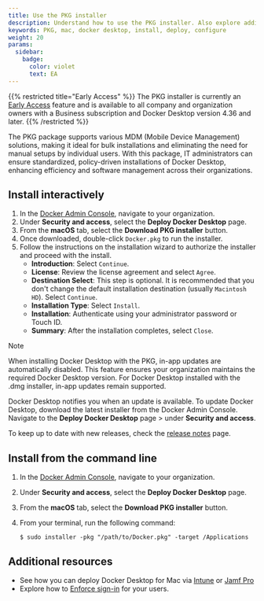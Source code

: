 ```yaml
---
title: Use the PKG installer
description: Understand how to use the PKG installer. Also explore additional configuration options.
keywords: PKG, mac, docker desktop, install, deploy, configure
weight: 20
params:
  sidebar:
    badge:
      color: violet
      text: EA
---
```


{{% restricted title="Early Access" %}}
The PKG installer is currently an [Early Access](/manuals/release-lifecycle.md) feature and is available to all company and organization owners with a Business subscription and Docker Desktop version 4.36 and later.
{{% /restricted %}}

The PKG package supports various MDM (Mobile Device Management) solutions, making it ideal for bulk installations and eliminating the need for manual setups by individual users. With this package, IT administrators can ensure standardized, policy-driven installations of Docker Desktop, enhancing efficiency and software management across their organizations.

## Install interactively

1. In the [Docker Admin Console](http://admin.docker.com/), navigate to your organization.
2. Under **Security and access**, select the **Deploy Docker Desktop** page. 
3. From the **macOS** tab, select the **Download PKG installer** button. 
4. Once downloaded, double-click `Docker.pkg` to run the installer. 
5. Follow the instructions on the installation wizard to authorize the installer and proceed with the install.
   - **Introduction**: Select `Continue`.
   - **License**: Review the license agreement and select `Agree`.
   - **Destination Select**: This step is optional. It is recommended that you don't change the default installation destination (usually `Macintosh HD`). Select `Continue`.
   - **Installation Type**: Select `Install`.
   - **Installation**: Authenticate using your administrator password or Touch ID.
   - **Summary**: After the installation completes, select `Close`.

> [!NOTE]
>
> When installing Docker Desktop with the PKG, in-app updates are automatically disabled. This feature ensures your organization maintains the required Docker Desktop version. For Docker Desktop installed with the .dmg installer, in-app updates remain supported.
>
> Docker Desktop notifies you when an update is available. To update Docker Desktop, download the latest installer from the Docker Admin Console. Navigate to the  **Deploy Docker Desktop** page > under **Security and access**. 
>
> To keep up to date with new releases, check the [release notes](/manuals/desktop/release-notes.md) page.

## Install from the command line

1. In the [Docker Admin Console](http://admin.docker.com/), navigate to your organization.
2. Under **Security and access**, select the **Deploy Docker Desktop** page. 
3. From the **macOS** tab, select the **Download PKG installer** button.
4. From your terminal, run the following command:

   ```console
   $ sudo installer -pkg "/path/to/Docker.pkg" -target /Applications
   ```

## Additional resources

- See how you can deploy Docker Desktop for Mac via [Intune](use-intune.md) or [Jamf Pro](use-jamf-pro.md)
- Explore how to [Enforce sign-in](/manuals/security/for-admins/enforce-sign-in/methods.md#plist-method-mac-only) for your users.